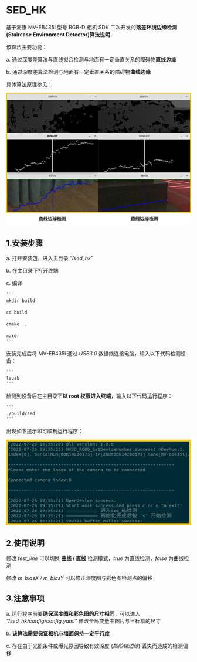 # SED_HK

基于海康 MV-EB435i 型号 RGB-D 相机 SDK 二次开发的**落差环境边缘检测(Staircase Environment Detector)算法说明**

该算法主要功能：

a. 通过深度差算法与直线拟合检测与地面有一定垂直关系的障碍物**直线边缘**

b. 通过深度差算法检测与地面有一定垂直关系的障碍物**曲线边缘**

具体算法原理参见：

![Example](https://github.com/Ahoclairl/sed_hk/blob/master/pic/%E5%AE%9E%E6%B5%8B.png "边缘检测实例")

## 1.安装步骤

a. 打开安装包，进入主目录 *“/sed_hk”*

b. 在主目录下打开终端

c. 编译

    ```
    mkdir build

    cd build

    cmake ..

    make
    ```

安装完成后将 MV-EB435i 通过 *USB3.0* 数据线连接电脑，输入以下代码检测设备：

    ```
    lsusb
    ```

检测到设备后在主目录下**以 root 权限进入终端**，输入以下代码运行程序：

    ```
    ./build/sed
    ```

出现如下提示即可顺利运行程序：

![test](https://github.com/Ahoclairl/sed_hk/blob/master/pic/%E4%BB%A3%E7%A0%81%E6%B5%8B%E8%AF%95.png "程序正常运行提示")

## 2.使用说明

修改 *test_line* 可以切换 **曲线 / 直线** 检测模式，*true* 为直线检测，*false* 为曲线检测

修改 *m_biasX / m_biasY* 可以修正深度图与彩色图检测点的偏移

## 3.注意事项

a. 运行程序前要**确保深度图和彩色图的尺寸相同**，可以进入 *“/sed_hk/config/config.yaml”* 修改全局变量中图片与目标框的尺寸

b. **该算法需要保证相机与墙面保持一定平行度**

c. 存在由于光照条件或曝光原因导致有效深度 (*如阶梯边缘*) 丢失而造成的检测偏移